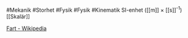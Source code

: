 #Mekanik #Storhet #Fysik #Fysik #Kinematik
SI-enhet ([[m]] × [[s]]<sup>-1</sup>)
[[Skalär]]

[Fart - Wikipedia](https://sv.wikipedia.org/wiki/Fart)